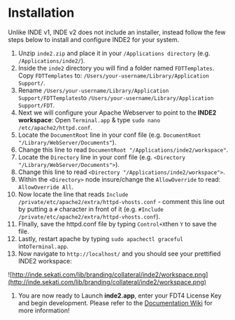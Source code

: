 # Installation #

Unlike INDE v1, INDE v2 does not include an installer, instead follow the few steps below to install and configure INDE2 for your system.

  1. Unzip `inde2.zip` and place it in your `/Applications directory` (e.g. `/Applications/inde2/`).
  1. Inside the `inde2` directory you will find a folder named `FDTTemplates`. Copy `FDTTemplates` to: `/Users/your-username/Library/Application Support/`.
  1. Rename `/Users/your-username/Library/Application Support/FDTTemplates`to `/Users/your-username/Library/Application Support/FDT`.
  1. Next we will configure your Apache Webserver to point to the **INDE2 workspace**: Open `Terminal.app` & type `sudo nano /etc/apache2/httpd.conf`.
  1. Locate the `DocumentRoot` line in your conf file (e.g. `DocumentRoot "/Library/WebServer/Documents"`).
  1. Change this line to read `DocumentRoot "/Applications/inde2/workspace"`.
  1. Locate the `Directory` line in your conf file (e.g. `<Directory "/Library/WebServer/Documents">`).
  1. Change this line to read `<Directory "/Applications/inde2/workspace">`.
  1. Within the `<Directory>` node insure/change the `AllowOverride` to read: `AllowOverride All`.
  1. Now locate the line that reads `Include /private/etc/apache2/extra/httpd-vhosts.conf` - comment this line out by putting a `#` character in front of it (e.g. `#Include /private/etc/apache2/extra/httpd-vhosts.conf`).
  1. FInally, save the httpd.conf file by typing `Control+X`then `Y` to save the file.
  1. Lastly, restart apache by typing `sudo apachectl graceful` into`Terminal.app`.
  1. Now navigate to `http://localhost/` and you should see your prettified INDE2 workspace:

![http://inde.sekati.com/lib/branding/collateral/inde2/workspace.png](http://inde.sekati.com/lib/branding/collateral/inde2/workspace.png)

  1. You are now ready to Launch **inde2.app**, enter your FDT4 License Key and begin development. Please refer to the [Documentation Wiki](http://code.google.com/p/inde/wiki/Documentation) for more information!